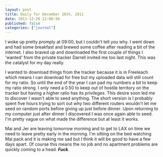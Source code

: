 ```yaml
---
layout: post
title: Daily for December 26th, 2011
date: 2011-12-26 22:00:58
published: false
categories: ["journal"]
---
```

 
I woke up pretty promply at 09:00, but I couldn't tell you why. I went down and had some breakfast and brewed some coffee after reading a bit of the internet. I also braved up and downloaded the first couple of things I 'wanted' from the private tracker Darrell invited me too last night. This was the catalyst for my day really.

I wanted to download things from the tracker because it is in Freeleach which means I can download for free but my uploaded data will still count for my ratio.  So until the end of the year I can pad my numbers a bit to keep my ratio strong. I only need a 0.50 to keep out of hostile territory on the tracker but having a higher ratio has its privileges. This desire soon led me to discover I wasn't able to seed anything. The short version is I probably spent five hours trying to sort out why two different routers wouldn't let me seed on random ports before giving up just before dinner. Upon returning to my computer just after dinner I discovered I was once again able to seed. I'm pretty vague on what made the difference but at least it works.

Mai and Jer are leaving tomorrow morning and to get to LAX on time we need to leave pretty early in the morning. I'm sitting on the bed watching Mai pack and it is making me sad but I think it will be good to have a few days apart. Of course this means the no job and no apartment problems are quickly coming to a head. ___Fuck___.